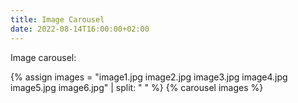 ```yaml
---
title: Image Carousel
date: 2022-08-14T16:00:00+02:00
---
```


Image carousel:

<div style="width: 500px; height: 300px; max-width: 100%">
{% assign images = "image1.jpg image2.jpg image3.jpg image4.jpg image5.jpg image6.jpg" | split: " " %}
{% carousel images %}
</div>
